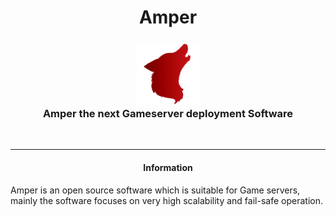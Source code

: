 <h1 align="center">
   Amper
</h1>

<h3 align = "center">
      <img src=".github/images/amper-logo.png" alt="alt text" width="100"/>
   <br/>
  Amper the next Gameserver deployment Software
</h3>
<br/>

<hr>

<h4 align ="center">
   Information
</h4>

Amper is an open source software which is suitable for Game servers, mainly the software focuses on very high scalability and fail-safe operation.
